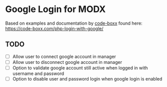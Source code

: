 # Google Login for MODX

Based on examples and documentation by [code-boxx](https://github.com/code-boxx/) found here: https://code-boxx.com/php-login-with-google/

## TODO
- [ ] Allow user to connect google account in manager
- [ ] Allow user to disconnect google account in manager
- [ ] Option to validate google account still active when logged in with username and password
- [ ] Option to disable user and password login when google login is enabled
